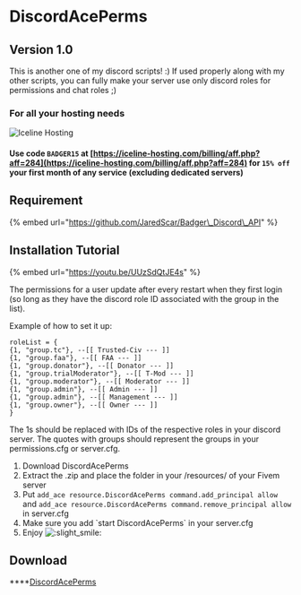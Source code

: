 # DiscordAcePerms

## **Version 1.0**

This is another one of my discord scripts! :\) If used properly along with my other scripts, you can fully make your server use only discord roles for permissions and chat roles ;\)

### For all your hosting needs

![Iceline Hosting](https://i.gyazo.com/24c65c27acc53ce0656cda7e7ed29230.gif)

#### Use code `BADGER15` at [https://iceline-hosting.com/billing/aff.php?aff=284](https://iceline-hosting.com/billing/aff.php?aff=284) for `15% off` your first month of any service \(excluding dedicated servers\)

## **Requirement**

{% embed url="https://github.com/JaredScar/Badger\_Discord\_API" %}

## **Installation Tutorial**

{% embed url="https://youtu.be/UUzSdQtJE4s" %}

The permissions for a user update after every restart when they first login \(so long as they have the discord role ID associated with the group in the list\).

Example of how to set it up:

```text
roleList = {
{1, "group.tc"}, --[[ Trusted-Civ --- ]] 
{1, "group.faa"}, --[[ FAA --- ]]
{1, "group.donator"}, --[[ Donator --- ]]
{1, "group.trialModerator"}, --[[ T-Mod --- ]] 
{1, "group.moderator"}, --[[ Moderator --- ]]
{1, "group.admin"}, --[[ Admin --- ]]
{1, "group.admin"}, --[[ Management --- ]]
{1, "group.owner"}, --[[ Owner --- ]]
}
```

The 1s should be replaced with IDs of the respective roles in your discord server. The quotes with groups should represent the groups in your permissions.cfg or server.cfg.

1. Download DiscordAcePerms
2. Extract the .zip and place the folder in your /resources/ of your Fivem server
3. Put `add_ace resource.DiscordAcePerms command.add_principal allow` and `add_ace resource.DiscordAcePerms command.remove_principal allow` in server.cfg
4. Make sure you add \`start DiscordAcePerms\` in your server.cfg
5. Enjoy ![:slight\_smile:](https://forum.cfx.re/images/emoji/twitter/slight_smile.png?v=9)

## **Download**

 ****[DiscordAcePerms](https://github.com/TheWolfBadger/DiscordAcePerms)

